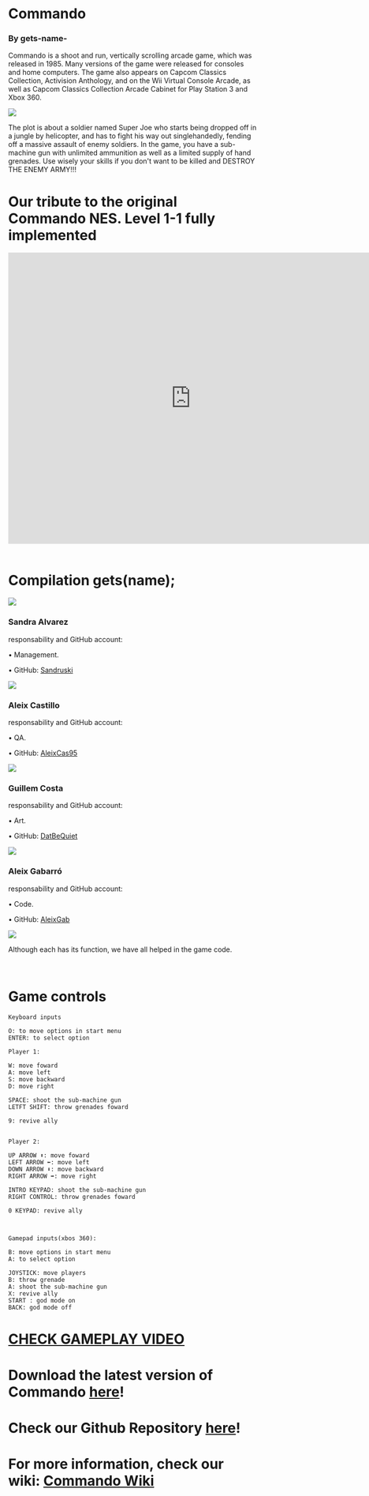 
# Commando 

### By gets-name-

Commando is a shoot and run, vertically scrolling arcade game, which was released in 1985. Many versions of the game were released for consoles and home computers. The game also appears on Capcom Classics Collection, Activision Anthology, and on the Wii Virtual Console Arcade, as well as Capcom Classics Collection Arcade Cabinet for Play Station 3 and Xbox 360.

![](NES-commando.gif)

The plot is about a soldier named Super Joe who starts being dropped off in a jungle by helicopter, and has to fight his way out singlehandedly, fending off a massive assault of enemy soldiers. In the game, you have a sub-machine gun with unlimited ammunition as well as a limited supply of hand grenades. Use wisely your skills if you don't want to be killed and DESTROY THE ENEMY ARMY!!!


# Our tribute to the original Commando NES. Level 1-1 fully implemented

<iframe width="740" height="590" src="https://www.youtube.com/embed/4v4mFhaUTOI?ecver=1" frameborder="0" allowfullscreen></iframe>

<br>
<br>

# Compilation gets(name);

![](fotogrup.png)


### Sandra Alvarez  
responsability and GitHub account:

•	Management.

•	GitHub: [Sandruski](https://github.com/Sandruski)

![](MiiSandra.png)

### Aleix Castillo 
responsability and GitHub account:

•	QA.

•	GitHub: [AleixCas95](https://github.com/AleixCas95)

![](MiiAleix3.png)

### Guillem Costa 
responsability and GitHub account:

•	Art.

•	GitHub: [DatBeQuiet](https://github.com/DatBeQuiet)

![](MiiGuillem.png)

### Aleix Gabarró 
responsability and GitHub account:

•	Code.

•	GitHub: [AleixGab](https://github.com/aleixgab)

![](MiiAleix2.png)


Although each has its function, we have all helped in the game code.

<br>

# Game controls
~~~~~~~~~~
Keyboard inputs

O: to move options in start menu
ENTER: to select option

Player 1:

W: move foward
A: move left
S: move backward
D: move right

SPACE: shoot the sub-machine gun
LETFT SHIFT: throw grenades foward

9: revive ally


Player 2:

UP ARROW ⬆: move foward
LEFT ARROW ⬅: move left
DOWN ARROW ⬇: move backward
RIGHT ARROW ➡: move right

INTRO KEYPAD: shoot the sub-machine gun
RIGHT CONTROL: throw grenades foward

0 KEYPAD: revive ally



Gamepad inputs(xbos 360):

B: move options in start menu
A: to select option

JOYSTICK: move players
B: throw grenade
A: shoot the sub-machine gun
X: revive ally
START : god mode on
BACK: god mode off
~~~~~~~~~~~~


# [CHECK GAMEPLAY VIDEO](https://www.youtube.com/watch?v=4v4mFhaUTOI)

# Download the latest version of Commando [here](https://github.com/Sandruski/gets-name-/releases)!

# Check our Github Repository [here](https://github.com/Sandruski/gets-name-)!

# For more information, check our wiki: [Commando Wiki](https://github.com/Sandruski/gets-name-/wiki)

